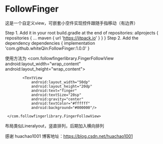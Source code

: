 # FollowFinger
这是一个自定义view，可嵌套小空件实现控件跟随手指移动（有边界）

Step 1. Add it in your root build.gradle at the end of repositories:
	allprojects {
		repositories {
			...
			maven { url 'https://jitpack.io' }
		}
	}
Step 2. Add the dependency
	dependencies {
	        implementation 'com.github.whiteQin:FollowFinger:1.0.0'
	}

使用方法为
     <com.followfingerlibrary.FingerFollowView
            android:layout_width="wrap_content"
            android:layout_height="wrap_content">

            <TextView
                android:layout_width="50dp"
                android:layout_height="20dp"
                android:text="finger"
                android:textSize="20sp"
                android:gravity="center"
                android:textColor="#ffffff"
                android:background="#000000"/>

     </com.followfingerlibrary.FingerFollowView>

布局类似Lineralyout，竖直排列，后期加入横向排列

感谢 huachao1001 博客地址：https://blog.csdn.net/huachao1001